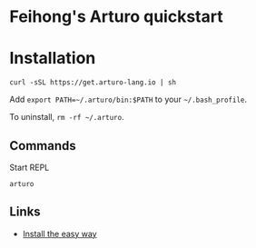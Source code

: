 # Feihong's Arturo quickstart

# Installation 

    curl -sSL https://get.arturo-lang.io | sh

Add `export PATH=~/.arturo/bin:$PATH` to your `~/.bash_profile`.

To uninstall, `rm -rf ~/.arturo`.

## Commands

Start REPL

    arturo

## Links

- [Install the easy way](https://arturo-lang.io/documentation/getting-started/#the-easy-way)
